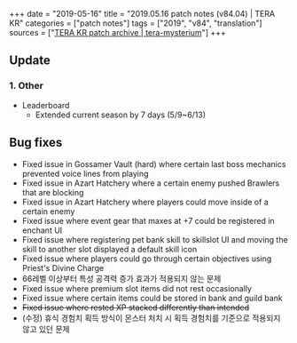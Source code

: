 +++
date = "2019-05-16"
title = "2019.05.16 patch notes (v84.04) | TERA KR"
categories = ["patch notes"]
tags = ["2019", "v84", "translation"]
sources = ["[TERA KR patch archive | tera-mysterium](/ko/patch/2019/v84-04)"]
+++

## Update

### **1.** Other
- Leaderboard
  - Extended current season by 7 days (5/9~6/13)

## Bug fixes

- Fixed issue in Gossamer Vault (hard) where certain last boss mechanics prevented voice lines from playing
- Fixed issue in Azart Hatchery where a certain enemy pushed Brawlers that are blocking
- Fixed issue in Azart Hatchery where players could move inside of a certain enemy
- Fixed issue where event gear that maxes at +7 could be registered in enchant UI
- Fixed issue where registering pet bank skill to skillslot UI and moving the skill to another slot displayed a default skill icon
- Fixed issue where players could go through certain objectives using Priest's Divine Charge
- 66레벨 이상부터 특성 공격력 증가 효과가 적용되지 않는 문제
- Fixed issue where premium slot items did not rest occasionally
- Fixed issue where certain items could be stored in bank and guild bank
- ~~Fixed issue where rested XP stacked differently than intended~~
- (수정) 휴식 경험치 획득 방식이 몬스터 처치 시 획득 경험치를 기준으로 적용되지 않고 있던 문제
